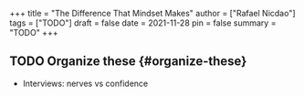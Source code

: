 +++
title = "The Difference That Mindset Makes"
author = ["Rafael Nicdao"]
tags = ["TODO"]
draft = false
date = 2021-11-28
pin = false
summary = "TODO"
+++

## <span class="org-todo todo TODO">TODO</span> Organize these {#organize-these}

-   Interviews: nerves vs confidence
